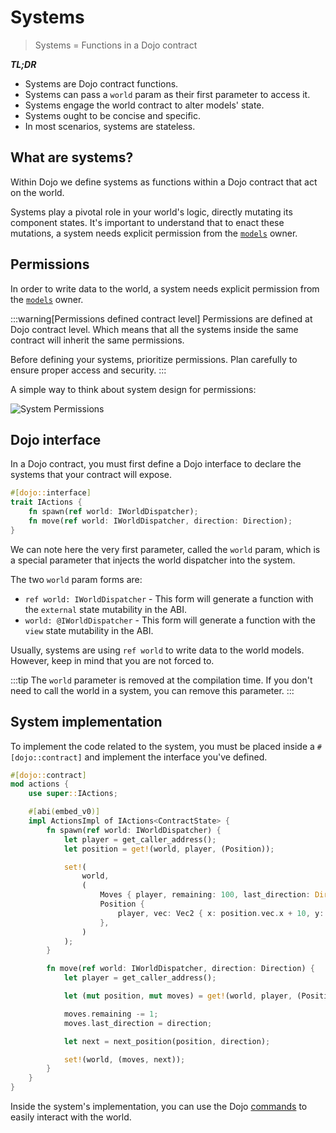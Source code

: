 # Systems

> Systems = Functions in a Dojo contract

**_TL;DR_**

-   Systems are Dojo contract functions.
-   Systems can pass a `world` param as their first parameter to access it.
-   Systems engage the world contract to alter models' state.
-   Systems ought to be concise and specific.
-   In most scenarios, systems are stateless.

## What are systems?

Within Dojo we define systems as functions within a Dojo contract that act on the world.

Systems play a pivotal role in your world's logic, directly mutating its component states. It's important to understand that to enact these mutations, a system needs explicit permission from the [`models`](/framework/models) owner.

## Permissions

In order to write data to the world, a system needs explicit permission from the [`models`](/framework/models) owner.

:::warning[Permissions defined contract level]
Permissions are defined at Dojo contract level. Which means that all the systems inside the same contract will inherit the same permissions.

Before defining your systems, prioritize permissions. Plan carefully to ensure proper access and security.
:::

A simple way to think about system design for permissions:

![System Permissions](/permissions.png)

## Dojo interface

In a Dojo contract, you must first define a Dojo interface to declare the systems that your contract will expose.

```rust
#[dojo::interface]
trait IActions {
    fn spawn(ref world: IWorldDispatcher);
    fn move(ref world: IWorldDispatcher, direction: Direction);
}
```

We can note here the very first parameter, called the `world` param, which is a special parameter that injects the world dispatcher into the system.

The two `world` param forms are:

-   `ref world: IWorldDispatcher` - This form will generate a function with the `external` state mutability in the ABI.
-   `world: @IWorldDispatcher` - This form will generate a function with the `view` state mutability in the ABI.

Usually, systems are using `ref world` to write data to the world models. However, keep in mind that you are not forced to.

:::tip
The `world` parameter is removed at the compilation time. If you don't need to call the world in a system, you can remove this parameter.
:::

## System implementation

To implement the code related to the system, you must be placed inside a `#[dojo::contract]` and implement the interface you've defined.

```rust
#[dojo::contract]
mod actions {
    use super::IActions;

    #[abi(embed_v0)]
    impl ActionsImpl of IActions<ContractState> {
        fn spawn(ref world: IWorldDispatcher) {
            let player = get_caller_address();
            let position = get!(world, player, (Position));

            set!(
                world,
                (
                    Moves { player, remaining: 100, last_direction: Direction::None(()) },
                    Position {
                        player, vec: Vec2 { x: position.vec.x + 10, y: position.vec.y + 10 }
                    },
                )
            );
        }

        fn move(ref world: IWorldDispatcher, direction: Direction) {
            let player = get_caller_address();

            let (mut position, mut moves) = get!(world, player, (Position, Moves));

            moves.remaining -= 1;
            moves.last_direction = direction;

            let next = next_position(position, direction);

            set!(world, (moves, next));
        }
    }
}
```

Inside the system's implementation, you can use the Dojo [commands](/framework/contracts/world/api) to easily interact with the world.
